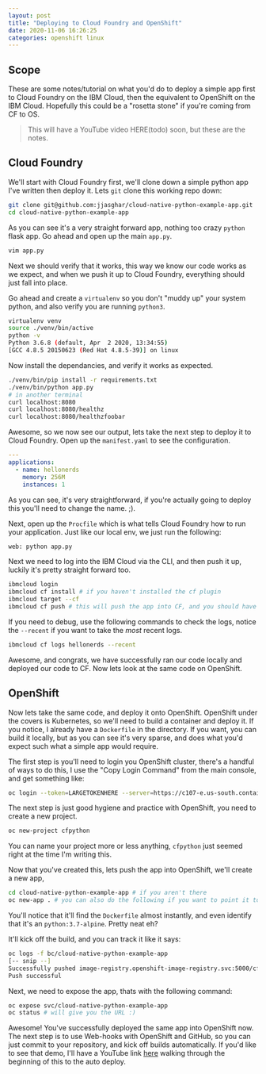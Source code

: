 ```yaml
---
layout: post
title: "Deploying to Cloud Foundry and OpenShift"
date: 2020-11-06 16:26:25
categories: openshift linux
---
```


## Scope

These are some notes/tutorial on what you'd do to deploy a simple
app first to Cloud Foundry on the IBM Cloud, then the equivalent to
OpenShift on the IBM Cloud. Hopefully this could be a "rosetta stone"
if you're coming from CF to OS.

> This will have a YouTube video HERE(todo) soon, but these are the notes.

## Cloud Foundry

We'll start with Cloud Foundry first, we'll clone down a simple python
app I've written then deploy it. Lets `git` clone this working repo
down:

```bash
git clone git@github.com:jjasghar/cloud-native-python-example-app.git
cd cloud-native-python-example-app
```

As you can see it's a very straight forward app, nothing too crazy `python`
flask app. Go ahead and open up the main `app.py`.

```bash
vim app.py
```

Next we should verify that it works, this way we know our code works as
we expect, and when we push it up to Cloud Foundry, everything should just
fall into place.

Go ahead and create a `virtualenv` so you don't "muddy up" your system
python, and also verify you are running `python3`.

```bash
virtualenv venv
source ./venv/bin/active
python -v
Python 3.6.8 (default, Apr  2 2020, 13:34:55)
[GCC 4.8.5 20150623 (Red Hat 4.8.5-39)] on linux
```

Now install the dependancies, and verify it works as expected.

```bash
./venv/bin/pip install -r requirements.txt
./venv/bin/python app.py
# in another terminal
curl localhost:8080
curl localhost:8080/healthz
curl localhost:8080/healthzfoobar
```

Awesome, so we now see our output, lets take the next step to
deploy it to Cloud Foundry. Open up the `manifest.yaml` to see
the configuration.

```yaml
---
applications:
  - name: hellonerds
    memory: 256M
    instances: 1
```

As you can see, it's very straightforward, if you're actually going
to deploy this you'll need to change the name. ;).

Next, open up the `Procfile` which is what tells Cloud Foundry how to
run your application. Just like our local env, we just run the following:

```bash
web: python app.py
```

Next we need to log into the IBM Cloud via the CLI, and then push it
up, luckily it's pretty straight forward too.

```bash
ibmcloud login
ibmcloud cf install # if you haven't installed the cf plugin
ibmcloud target --cf
ibmcloud cf push # this will push the app into CF, and you should have your URL at the end
```

If you need to debug, use the following commands to check the logs, notice
the `--recent` if you want to take the _most_ recent logs.

```bash
ibmcloud cf logs hellonerds --recent
```

Awesome, and congrats, we have successfully ran our code locally and
deployed our code to CF. Now lets look at the same code on OpenShift.

## OpenShift

Now lets take the same code, and deploy it onto OpenShift. OpenShift
under the covers is Kubernetes, so we'll need to build a container
and deploy it. If you notice, I already have a `Dockerfile` in the
directory. If you want, you can build it locally, but as you can see
it's very sparse, and does what you'd expect such what a simple app
would require.

The first step is you'll need to login you OpenShift cluster, there's
a handful of ways to do this, I use the "Copy Login Command" from the
main console, and get something like:

```bash
oc login --token=LARGETOKENHERE --server=https://c107-e.us-south.containers.cloud.ibm.com:31937
```

The next step is just good hygiene and practice with OpenShift, you need
to create a new project.

```bash
oc new-project cfpython
```

You can name your project more or less anything, `cfpython` just seemed
right at the time I'm writing this.

Now that you've created this, lets push the app into OpenShift, we'll create
a new app,

```bash
cd cloud-native-python-example-app # if you aren't there
oc new-app . # you can also do the following if you want to point it to a remote --> oc new-app https://github.com/jjasghar/cloud-native-python-example-app.git
```

You'll notice that it'll find the `Dockerfile` almost instantly, and even
identify that it's an `python:3.7-alpine`. Pretty neat eh?

It'll kick off the build, and you can track it like it says:

```bash
oc logs -f bc/cloud-native-python-example-app
[-- snip --]
Successfully pushed image-registry.openshift-image-registry.svc:5000/cfpython/cloud-native-python-example-app@sha256:88209ad85f84a1094e1e2da1e1ed9fa05414022b64b7ee22000b2ac46f2bf544
Push successful
```

Next, we need to expose the app, thats with the following command:

```bash
oc expose svc/cloud-native-python-example-app
oc status # will give you the URL :)
```

Awesome! You've successfully deployed the same app into OpenShift now.
The next step is to use Web-hooks with OpenShift and GitHub, so you can
just commit to your repository, and kick off builds automatically. If you'd
like to see that demo, I'll have a YouTube link [here](https://youtube.com/c/jjasghar) walking through the beginning of this to the auto deploy.